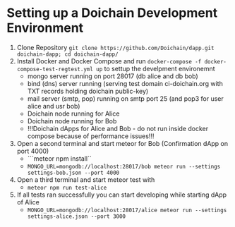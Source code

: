 # Setting up a Doichain Development Environment 

1. Clone Repository ```git clone https://github.com/Doichain/dapp.git doichain-dapp; cd doichain-dapp/```
2. Install Docker and Docker Compose and run ```docker-compose -f docker-compose-test-regtest.yml up``` to settup the develpment environemnt
    - mongo server running on port 28017 (db alice and db bob) 
    - bind (dns) server running (serving test domain ci-doichain.org with TXT records holding doichain public-key) 
    - mail server (smtp, pop) running on smtp port 25 (and pop3 for user alice and usr bob)
    - Doichain node running for Alice 
    - Doichain node running for Bob
    - !!!Doichain dApps for Alice and Bob - do not run inside docker compose because of performance issues!!!
3. Open a second terminal and start meteor for Bob (Confirmation dApp on port 4000)
    - ```meteor npm install``
    - ```MONGO_URL=mongodb://localhost:28017/bob meteor run --settings settings-bob.json --port 4000```
4. Open a third terminal and start meteor test with
    - ```meteor npm run test-alice```
5. If all tests ran successfully you can start developing while starting dApp of Alice 
    - ```MONGO_URL=mongodb://localhost:28017/alice meteor run --settings settings-alice.json --port 3000```
    